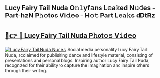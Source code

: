 ## Lucy Fairy Tail Nuda O𝚗𝚕yf𝚊ns L𝚎a𝚔ed N𝚞𝚍es - Part-hzN P𝚑𝚘tos Vi𝚍𝚎o - H𝚘𝚝 Part L𝚎a𝚔s dDtRz

# <h2><a href="http://kf7by9.oniu.top/?m=Lucy+Fairy+Tail+Nuda">🔗👉 🔴 Lucy Fairy Tail Nuda P𝚑ot𝚘𝚜 V𝚒d𝚎o</a></h2>

[![Lucy Fairy Tail Nuda Nu𝚍e𝚜](https://i.imgur.com/0qMVB7G.gif)](http://kf7by9.oniu.top/?m=Lucy+Fairy+Tail+Nuda)
Social media personality Lucy Fairy Tail Nuda, acclaimed for publishing dance and lifestyle material, consisting of presentations and personal blogs. Inspiring author Lucy Fairy Tail Nuda, recognized for their ability to capture the imagination and inspire others through their writing.  
